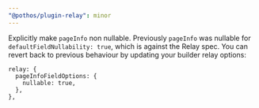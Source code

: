 ```yaml
---
"@pothos/plugin-relay": minor
---
```


Explicitly make `pageInfo` non nullable. Previously `pageInfo` was nullable for `defaultFieldNullability: true`, which is against the Relay spec.
You can revert back to previous behaviour by updating your builder relay options:
```
relay: {
  pageInfoFieldOptions: {
    nullable: true,
  },
},
```
